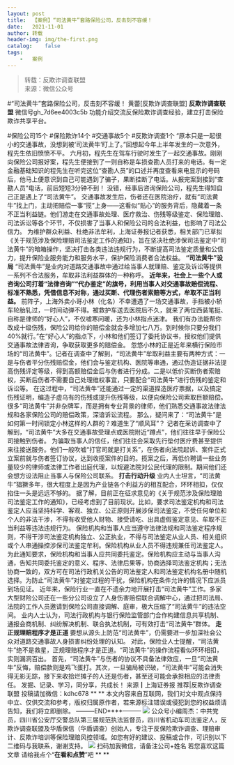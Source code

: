 ```yaml
---
layout:	post
title:	【案例】“司法黄牛”套路保险公司，反击刻不容缓！
date:	2021-11-01
author:	转载
header-img:	img/the-first.png
catalog:	false
tags:
	-	案例
---
```


<blockquote><p>转载：反欺诈调查联盟<br>
来源：微信公众号</p></blockquote>

#“司法黄牛”套路保险公司，反击刻不容缓！
黄蕾[反欺诈调查联盟]
**反欺诈调查联盟**
微信号gh_7d6ee4003c5b
功能介绍交流反保险欺诈调查经验，建立打击保险欺诈共享平台。

#保险公司15个
#保险欺诈14个
#交通事故5个
#反欺诈调查1个
“原本只是一起很小的交通事故，没想到被‘司法黄牛’盯上了。”回想起今年上半年发生的一次意外，程先生依旧愤愤不平。
六月初，程先生在驾车行驶时发生了一起交通事故。刚刚向保险公司报好案，程先生便接到了一则自称是车损查勘人员打来的电话。有一定金融基础知识的程先生在听完这位“查勘人员”的口述并再度查看来电显示的号码后，他马上便意识到自己可能遇到了骗子，果断挂断了电话。从报完案到接到“查勘人员”电话，前后短短3分钟不到！
没错，经事后咨询保险公司，程先生得知自己正是遇上了“司法黄牛”。
交通事故发生后，伤者还在医院治疗，就有“司法黄牛”找上门，主动把赔偿一事“揽”上身——这看似“贴心”的服务背后，隐藏着一条不正当利益链。他们游走在交通事故处理、医疗救治、伤残等级鉴定、保险理赔、司法诉讼等各个环节，不仅损害了当事人和保险公司的合法利益，也影响了司法公信力。
为维护群众利益、杜绝非法牟利，上海证券报记者获悉，相关部门已草拟《关于规范涉及保险理赔司法鉴定工作的通知》，旨在坚决杜绝涉保司法鉴定中“司法黄牛”的暗箱操作，坚决打击各类违法违规行为，不断提高司法鉴定质量和公信力，提升保险业服务能力和服务水平，保护保险消费者合法权益。
**“司法黄牛”设局**
“司法黄牛”是业内对道路交通事故中通过给当事人就理赔、鉴定及诉讼等提供一系列不合法服务，牟取非法利益群体的一种称呼。
**近年来，社会上一些个人或咨询公司打着“法律咨询”“代办鉴定”的旗号，利用当事人对交通事故赔偿流程、标准不熟悉，凭借信息不对称，通过买断、代理伤者索赔等方式，牟取不正当利益。**
前阵子，上海外卖小哥小林（化名）不幸遭遇了一场交通事故，手指被小轿车轮胎轧过，一时间动弹不得。被救护车送去医院后不久，就来了两位西装笔挺、自称是律师的“好心人”，不仅嘘寒问暖，还为小林指点迷津。
我们有办法能帮你改成十级伤残，保险公司给你的赔偿金就会多增加七八万。到时候你只要分我们40%就行。”在“好心人”的指点下，小林和他们签订了委托协议书，授权他们提供交通事故法律咨询，争取获取更多的赔偿金。
忽悠小林的正是近年来横行保险市场的“司法黄牛”。记者在调查中了解到，“司法黄牛”牟取利益主要有两种方式：一是与伤者平分伤残赔偿金，他们会与鉴定机构、医院等串通，通过伪造证据非法提高伤残评定等级，得到高额赔偿金后与伤者进行分成。二是以低价买断伤者索赔权，买断后伤者不需要自己处理维权事宜，只要配合“司法黄牛”进行伤残的鉴定和诉讼等。
在这过程中，“司法黄牛”还能通过一定的渠道捏造医疗票据，以及搞定伤残证明，编造子虚乌有的伤残或提升伤残等级，以便向保险公司索取巨额赔偿。很多“司法黄牛”并非杂牌军，而是拥有专业背景的律师，他们熟悉交通事故法律法规和各家保险公司的赔偿政策，深谙诉讼流程。
那么，疑问来了：“司法黄牛”是如何第一时间锁定小林这样的人群的？难道生了“顺风耳”？
记者在采访调查中了解到，“司法黄牛”大多在交通事故受理点或医院附近“蹲点”，他们往往早于保险公司接触到伤者。
为骗取当事人的信任，他们往往会采取先行垫付医疗费甚至提供来往接送服务。他们一般吹嘘“打官司就是打关系”，在伤者向法院起诉、案件正式立案前就与伤者签订协议，达到收揽案件的目的。揽案之后，再低价聘请一些业务量较少的律师或法律工作者出庭代理，以规避法院对公民代理的限制。期间他们还会想方设法阻止当事人与保险公司联系。
**打击行动升级**
业内人士坦言，“司法黄牛”猖獗多年，很大程度上是因为产业链各个利益方的相互配合，环环相扣，仅仅掐住一头是远远不够的。
据了解，目前正在征求意见的《关于规范涉及保险理赔司法鉴定工作的通知》，已经考虑到了目前现状。比如，要求司法鉴定机构和司法鉴定人应当坚持科学、客观、独立、公正原则开展涉保司法鉴定，不受任何单位和个人的非法干涉，不得有收受他人财物、接受请吃、出具虚假鉴定意见、牟取不正当利益等违法违规行为。
保险机构和当事人应当遵守法律法规和司法鉴定程序规则，不得干涉司法鉴定机构独立、公正执业，不得与司法鉴定从业人员、相关组织或个人串通操控涉保司法鉴定牟利。保险机构从业人员不得违规兼任司法鉴定人。
为此通知要求，保险机构和当事人应共同委托鉴定。保险机构应主动与当事人沟通，告知共同委托鉴定的意义、程序、法律后果等，协商选择司法鉴定机构；无法协商一致的，双方可在司法行政机关公告的司法鉴定人和司法鉴定机构名册中随机选择。为防止“司法黄牛”对鉴定过程的干扰，保险机构在条件允许的情况下应派员到场见证。
近年来，保险行业一直在不遗余力地开展打击“司法黄牛”工作。多家大型财险公司还在一些分公司设立了人身伤害赔偿联合调解中心，通过把司法局、法院的工作人员邀请到保险公司直接调解、庭审，极大压缩了“司法黄牛”的违法空间。
业内人士认为，司法行政机构与银行保险监管部门合作构建信息共享机制、通报会商机制、纠纷解决机制、联合执法机制，可有效打击“司法黄牛”群体。
**走正规理赔程序才是正道**
要想从源头上防范“司法黄牛”，仍需要进一步加深社会公众对道路交通事故人身损害纠纷处理的认知。
对此，保险业人士提醒，“司法黄牛”绝不是救星，正规理赔程序才是正道。“司法黄牛”的操作流程看似环环相扣，实则漏洞百出。
首先，“司法黄牛”与伤者的协议不具备法律效应，一旦“司法黄牛”反悔，赔偿款则是鸡飞蛋打。其次，一旦骗局被识破，“司法黄牛”可能会消失得无影无踪，接下来收拾烂摊子的人还是伤者，甚至还可能会承担相应的法律责任。
发掘、记录、学习，同分享，共成长！
来源┃上海证券报
推荐|反欺诈调查联盟
投稿请加微信：kdhc678
**
**
本文内容来自互联网，我们对文中观点保持中立、仅供交流和参考，版权归属原作者，若来源标注错误或侵犯到您的权益烦请告知，我们将立即删除。
———END****———
![]({{site.baseurl}}/postimg/L6usUGPiatBSs5Yxdp5NU9dpdqWanE7Mq7XpTo0mwlia1gia9NNFGTRYKdpVvrK2KgpAPictg52F8U9sicXI1jQ1dzA.jpeg)
公众号小编周杰：中共党员，四川省公安厅交警总队第三届规范执法监督员，四川省机动车司法鉴定人，反欺诈调查联盟及华盾保信（华盾调查）创始人，专注于反保险欺诈调查、理赔审计、反欺诈培训等保险理赔风控领域。如您有好的建议、投稿或合作，可识别以下二维码与我联系，谢谢支持。
![]({{site.baseurl}}/postimg/L6usUGPiatBQLNFXicXXQxXBwjwUmJlPGF0q5ZibOM9kCzhXR7EE7aTbgZIVibDd94F2CTC1GUb6zkDHLFKrVHibfjg.jpeg)
扫码加我微信，请备注公司+姓名
若您喜欢这篇文章
请给我点个“**在看和点赞**”吧
**
**
